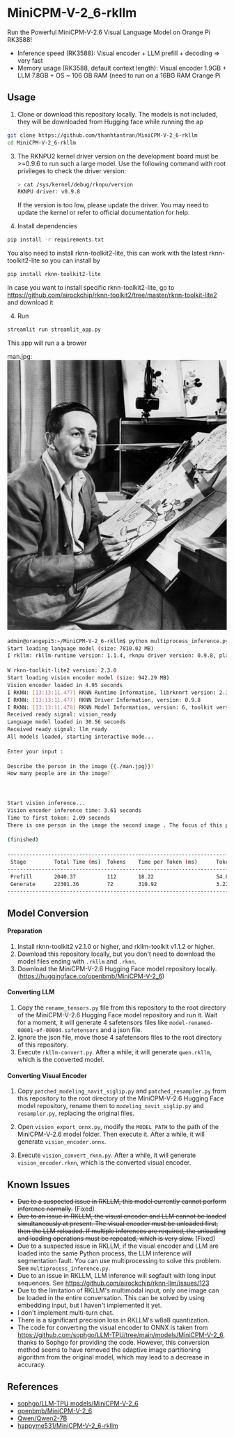 # MiniCPM-V-2_6-rkllm

Run the Powerful MiniCPM-V-2.6 Visual Language Model on Orange Pi RK3588!

- Inference speed (RK3588): Visual encoder + LLM prefill  + decoding => very fast
- Memory usage (RK3588, default context length): Visual encoder 1.9GB + LLM 7.8GB + OS ~ 106 GB RAM (need to run on a 16BG RAM Orange Pi

## Usage

1. Clone or download this repository locally. The models is not included, they will be downloaded from Hugging face while running the ap

```bash
git clone https://github.com/thanhtantran/MiniCPM-V-2_6-rkllm
cd MiniCPM-V-2_6-rkllm
```
   
3. The RKNPU2 kernel driver version on the development board must be >=0.9.6 to run such a large model. 
   Use the following command with root privileges to check the driver version:
   ```bash
   > cat /sys/kernel/debug/rknpu/version 
   RKNPU driver: v0.9.8
   ```
   If the version is too low, please update the driver. You may need to update the kernel or refer to official documentation for help.
   
4. Install dependencies

```bash
pip install -r requirements.txt
```
You also need to install rknn-toolkit2-lite, this can work with the latest rknn-toolkit2-lite so you can install by

```bash
pip install rknn-toolkit2-lite
```
In case you want to install specific rknn-toolkit2-lite, go to https://github.com/airockchip/rknn-toolkit2/tree/master/rknn-toolkit-lite2 and download it

4. Run
   
```bash
streamlit run streamlit_app.py
```
This app will run a a brower

man.jpg:
![man.jpg](./man.jpg)

```bash
admin@orangepi5:~/MiniCPM-V-2_6-rkllm$ python multiprocess_inference.py
Start loading language model (size: 7810.02 MB)
I rkllm: rkllm-runtime version: 1.1.4, rknpu driver version: 0.9.8, platform: RK3588

W rknn-toolkit-lite2 version: 2.3.0
Start loading vision encoder model (size: 942.29 MB)
Vision encoder loaded in 4.95 seconds
I RKNN: [13:13:11.477] RKNN Runtime Information, librknnrt version: 2.3.0 (c949ad889d@2024-11-07T11:35:33)
I RKNN: [13:13:11.477] RKNN Driver Information, version: 0.9.8
I RKNN: [13:13:11.478] RKNN Model Information, version: 6, toolkit version: 2.2.0(compiler version: 2.2.0 (c195366594@2024-09-14T12:24:14)), target: RKNPU v2, target platform: rk3588, framework name: ONNX, framework layout: NCHW, model inference type: dynamic_shape
Received ready signal: vision_ready
Language model loaded in 30.56 seconds
Received ready signal: llm_ready
All models loaded, starting interactive mode...

Enter your input :

Describe the person in the image {{./man.jpg}}?
How many people are in the image?



Start vision inference...
Vision encoder inference time: 3.61 seconds
Time to first token: 2.09 seconds
There is one person in the image the second image . The focus of this photograph seems to be on an individual, as there are no other discernible figures present. Please note that I can only provide descriptions based on what's visible within the images you've shared. If you have any specific questions about the content or need further details, feel free to ask!

(finished)

--------------------------------------------------------------------------------------
 Stage         Total Time (ms)  Tokens    Time per Token (ms)      Tokens per Second
--------------------------------------------------------------------------------------
 Prefill       2040.37          112       18.22                    54.89
 Generate      22301.36         72        310.92                   3.22
--------------------------------------------------------------------------------------
```

## Model Conversion

#### Preparation

1. Install rknn-toolkit2 v2.1.0 or higher, and rkllm-toolkit v1.1.2 or higher.
2. Download this repository locally, but you don't need to download the model files ending with `.rkllm` and `.rknn`.
3. Download the MiniCPM-V-2.6 Hugging Face model repository locally. (https://huggingface.co/openbmb/MiniCPM-V-2_6)
  
#### Converting LLM

1. Copy the `rename_tensors.py` file from this repository to the root directory of the MiniCPM-V-2.6 Hugging Face model repository and run it. Wait for a moment, it will generate 4 safetensors files like `model-renamed-00001-of-00004.safetensors` and a json file.
2. Ignore the json file, move those 4 safetensors files to the root directory of this repository.
3. Execute `rkllm-convert.py`. After a while, it will generate `qwen.rkllm`, which is the converted model.

#### Converting Visual Encoder

1. Copy `patched_modeling_navit_siglip.py` and `patched_resampler.py` from this repository to the root directory of the MiniCPM-V-2.6 Hugging Face model repository, rename them to `modeling_navit_siglip.py` and `resampler.py`, replacing the original files.

2. Open `vision_export_onnx.py`, modify the `MODEL_PATH` to the path of the MiniCPM-V-2.6 model folder. Then execute it. After a while, it will generate `vision_encoder.onnx`.
3. Execute `vision_convert_rknn.py`. After a while, it will generate `vision_encoder.rknn`, which is the converted visual encoder.

## Known Issues

- ~~Due to a suspected issue in RKLLM, this model currently cannot perform inference normally.~~ (Fixed)
- ~~Due to an issue in RKLLM, the visual encoder and LLM cannot be loaded simultaneously at present. The visual encoder must be unloaded first, then the LLM reloaded. If multiple inferences are required, the unloading and loading operations must be repeated, which is very slow.~~ (Fixed)
- Due to a suspected issue in RKLLM, if the visual encoder and LLM are loaded into the same Python process, the LLM inference will segmentation fault. You can use multiprocessing to solve this problem. See `multiprocess_inference.py`.
- Due to an issue in RKLLM, LLM inference will segfault with long input sequences. See https://github.com/airockchip/rknn-llm/issues/123 
- Due to the limitation of RKLLM's multimodal input, only one image can be loaded in the entire conversation. This can be solved by using embedding input, but I haven't implemented it yet.
- I don't implement multi-turn chat.
- There is a significant precision loss in RKLLM's w8a8 quantization.
- The code for converting the visual encoder to ONNX is taken from https://github.com/sophgo/LLM-TPU/tree/main/models/MiniCPM-V-2_6, thanks to Sophgo for providing the code. However, this conversion method seems to have removed the adaptive image partitioning algorithm from the original model, which may lead to a decrease in accuracy.

## References

- [sophgo/LLM-TPU models/MiniCPM-V-2_6](https://github.com/sophgo/LLM-TPU/tree/main/models/MiniCPM-V-2_6)
- [openbmb/MiniCPM-V-2_6](https://huggingface.co/openbmb/MiniCPM-V-2_6)
- [Qwen/Qwen2-7B](https://huggingface.co/Qwen/Qwen2-7B)
- [happyme531/MiniCPM-V-2_6-rkllm](https://huggingface.co/happyme531/MiniCPM-V-2_6-rkllm)

